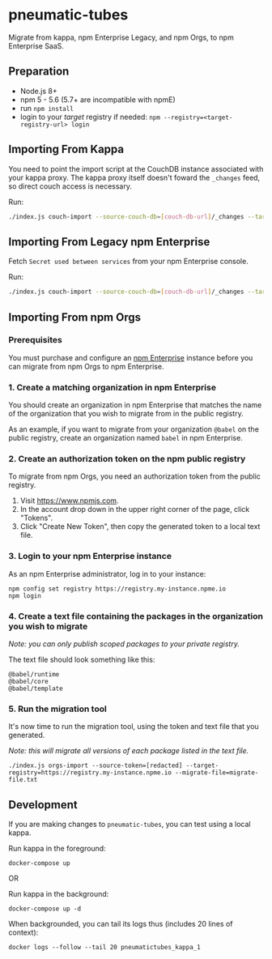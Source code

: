 # pneumatic-tubes

Migrate from kappa, npm Enterprise Legacy, and npm Orgs, to npm Enterprise SaaS.

## Preparation

- Node.js 8+
- npm 5 - 5.6 (5.7+ are incompatible with npmE)
- run `npm install`
- login to your _target_ registry if needed: `npm --registry=<target-registry-url> login`

## Importing From Kappa

You need to point the import script at the CouchDB instance associated with your kappa proxy. The kappa proxy itself doesn't foward the `_changes` feed, so direct couch access is necessary.

Run:

```bash
./index.js couch-import --source-couch-db=[couch-db-url]/_changes --target-registry=[target-registry-url]
```

## Importing From Legacy npm Enterprise

Fetch `Secret used between services` from your npm Enterprise console.

Run:

```bash
./index.js couch-import --source-couch-db=[couch-db-url]/_changes --target-registry=[target-registry-url] --shared-fetch-secret=[password-from-console]
```

## Importing From npm Orgs

### Prerequisites

You must purchase and configure an [npm Enterprise](https://www.npm-enterprise.com/) instance before you can migrate from npm Orgs to npm Enterprise.

### 1. Create a matching organization in npm Enterprise

You should create an organization in npm Enterprise that matches the name of
the organization that you wish to migrate from in the public registry.

As an example, if you want to migrate from your organization `@babel` on the
public registry, create an organization named `babel` in npm Enterprise.

### 2. Create an authorization token on the npm public registry

To migrate from npm Orgs, you need an authorization token from the public
registry.

1. Visit https://www.npmjs.com.
2. In the account drop down in the upper right corner of the page, click "Tokens".
3. Click "Create New Token", then copy the generated token to a local text file.

### 3. Login to your npm Enterprise instance
As an npm Enterprise administrator, log in to your instance:
```
npm config set registry https://registry.my-instance.npme.io
npm login
```

### 4. Create a text file containing the packages in the organization you wish to migrate

_Note: you can only publish scoped packages to your private registry._

The text file should look something like this:

```
@babel/runtime
@babel/core
@babel/template
```

### 5. Run the migration tool

It's now time to run the migration tool, using the token and text file that
you generated.

_Note: this will migrate all versions of each package listed in the text file._

```
./index.js orgs-import --source-token=[redacted] --target-registry=https://registry.my-instance.npme.io --migrate-file=migrate-file.txt
```

## Development

If you are making changes to `pneumatic-tubes`, you can test using a local kappa.

Run kappa in the foreground:
```shell
docker-compose up
```

OR

Run kappa in the background:
```shell
docker-compose up -d
```

When backgrounded, you can tail its logs thus (includes 20 lines of context):
```shell
docker logs --follow --tail 20 pneumatictubes_kappa_1
```
